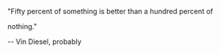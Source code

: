 "Fifty percent of something is better than a hundred percent of

 nothing."

 -- Vin Diesel, probably
